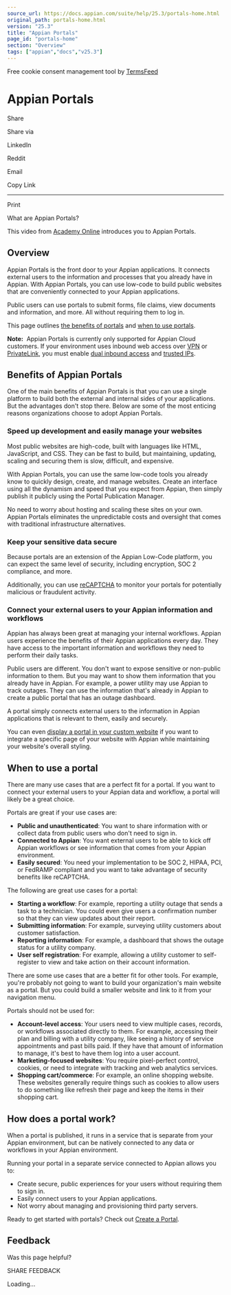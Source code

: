 ```yaml
---
source_url: https://docs.appian.com/suite/help/25.3/portals-home.html
original_path: portals-home.html
version: "25.3"
title: "Appian Portals"
page_id: "portals-home"
section: "Overview"
tags: ["appian","docs","v25.3"]
---
```



Free cookie consent management tool by [TermsFeed](https://www.termsfeed.com/)

# Appian Portals

Share

Share via

LinkedIn

Reddit

Email

Copy Link

* * *

Print

What are Appian Portals?

This video from [Academy Online](https://academy.appian.com/) introduces you to Appian Portals.

## Overview

Appian Portals is the front door to your Appian applications. It connects external users to the information and processes that you already have in Appian. With Appian Portals, you can use low-code to build public websites that are conveniently connected to your Appian applications.

Public users can use portals to submit forms, file claims, view documents and information, and more. All without requiring them to log in.

This page outlines [the benefits of portals](#benefits-of-appian-portals) and [when to use portals](#when-to-use-a-portal).

**Note:**  Appian Portals is currently only supported for Appian Cloud customers. If your environment uses inbound web access over [VPN](Configuring_Inbound_Access_Over_VPN.html) or [PrivateLink](Access_Appian_Cloud_instance_using_AWS_PrivateLink.html#inbound-web-access-over-privatelink), you must enable [dual inbound access](Configuring_Dual_Inbound_Access.html) and [trusted IPs](Configuring_Trusted_IP_Addresses_for_Appian_Cloud.html).

## Benefits of Appian Portals

One of the main benefits of Appian Portals is that you can use a single platform to build both the external and internal sides of your applications. But the advantages don't stop there. Below are some of the most enticing reasons organizations choose to adopt Appian Portals.

### Speed up development and easily manage your websites

Most public websites are high-code, built with languages like HTML, JavaScript, and CSS. They can be fast to build, but maintaining, updating, scaling and securing them is slow, difficult, and expensive.

With Appian Portals, you can use the same low-code tools you already know to quickly design, create, and manage websites. Create an interface using all the dynamism and speed that you expect from Appian, then simply publish it publicly using the Portal Publication Manager.

No need to worry about hosting and scaling these sites on your own. Appian Portals eliminates the unpredictable costs and oversight that comes with traditional infrastructure alternatives.

### Keep your sensitive data secure

Because portals are an extension of the Appian Low-Code platform, you can expect the same level of security, including encryption, SOC 2 compliance, and more.

Additionally, you can use [reCAPTCHA](recaptcha.html) to monitor your portals for potentially malicious or fraudulent activity.

### Connect your external users to your Appian information and workflows

Appian has always been great at managing your internal workflows. Appian users experience the benefits of their Appian applications every day. They have access to the important information and workflows they need to perform their daily tasks.

Public users are different. You don't want to expose sensitive or non-public information to them. But you may want to show them information that you already have in Appian. For example, a power utility may use Appian to track outages. They can use the information that's already in Appian to create a public portal that has an outage dashboard.

A portal simply connects external users to the information in Appian applications that is relevant to them, easily and securely.

You can even [display a portal in your custom website](Using_appian_with_custom_websites.html#displaying-portals-in-your-custom-website) if you want to integrate a specific page of your website with Appian while maintaining your website's overall styling.

## When to use a portal

There are many use cases that are a perfect fit for a portal. If you want to connect your external users to your Appian data and workflow, a portal will likely be a great choice.

Portals are great if your use cases are:

-   **Public and unauthenticated**: You want to share information with or collect data from public users who don't need to sign in.
-   **Connected to Appian**: You want external users to be able to kick off Appian workflows or see information that comes from your Appian environment.
-   **Easily secured**: You need your implementation to be SOC 2, HIPAA, PCI, or FedRAMP compliant and you want to take advantage of security benefits like reCAPTCHA.

The following are great use cases for a portal:

-   **Starting a workflow**: For example, reporting a utility outage that sends a task to a technician. You could even give users a confirmation number so that they can view updates about their report.
-   **Submitting information**: For example, surveying utility customers about customer satisfaction.
-   **Reporting information**: For example, a dashboard that shows the outage status for a utility company.
-   **User self registration**: For example, allowing a utility customer to self-register to view and take action on their account information.

There are some use cases that are a better fit for other tools. For example, you're probably not going to want to build your organization's main website as a portal. But you could build a smaller website and link to it from your navigation menu.

Portals should not be used for:

-   **Account-level access**: Your users need to view multiple cases, records, or workflows associated directly to them. For example, accessing their plan and billing with a utility company, like seeing a history of service appointments and past bills paid. If they have that amount of information to manage, it's best to have them log into a user account.
-   **Marketing-focused websites**: You require pixel-perfect control, cookies, or need to integrate with tracking and web analytics services.
-   **Shopping cart/commerce**: For example, an online shopping website. These websites generally require things such as cookies to allow users to do something like refresh their page and keep the items in their shopping cart.

## How does a portal work?

When a portal is published, it runs in a service that is separate from your Appian environment, but can be natively connected to any data or workflows in your Appian environment.

Running your portal in a separate service connected to Appian allows you to:

-   Create secure, public experiences for your users without requiring them to sign in.
-   Easily connect users to your Appian applications.
-   Not worry about managing and provisioning third party servers.

Ready to get started with portals? Check out [Create a Portal](portals-create.html).

## Feedback

Was this page helpful?

SHARE FEEDBACK

Loading...